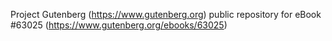 Project Gutenberg (https://www.gutenberg.org) public repository for
eBook #63025 (https://www.gutenberg.org/ebooks/63025)
